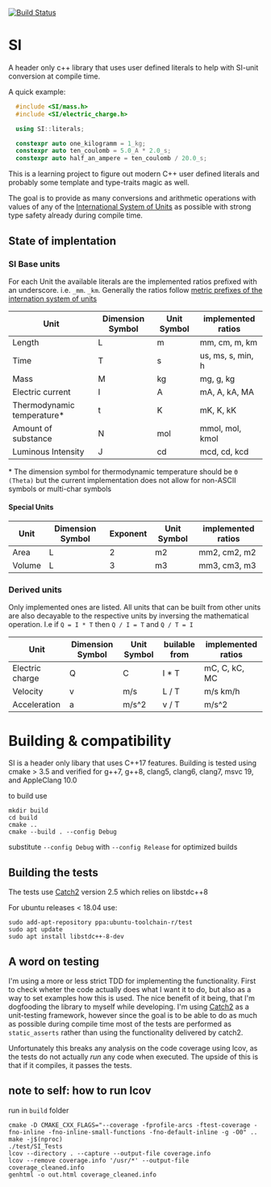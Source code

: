[![Build Status](https://travis-ci.com/bernedom/SI.svg?branch=master)](https://travis-ci.com/bernedom/SI)


# SI
A header only c++ library that uses user defined literals to help with SI-unit conversion at compile time.

A quick example: 
```cpp
  #include <SI/mass.h>
  #include <SI/electric_charge.h>

  using SI::literals;

  constexpr auto one_kilogramm = 1_kg;
  constexpr auto ten_coulomb = 5.0_A * 2.0_s;
  constexpr auto half_an_ampere = ten_coulomb / 20.0_s;
```

This is a learning project to figure out modern C++ user defined literals and probably some template and type-traits magic as well. 

The goal is to provide as many conversions and arithmetic operations with values of any of the [International System of Units](https://en.wikipedia.org/wiki/International_System_of_Units) as possible with strong type safety already during compile time. 

## State of implentation

### SI Base units

For each Unit the available literals are the implemented ratios prefixed with an underscore. i.e. `_mm`. `_km`. Generally the ratios follow [metric prefixes of the internation system of units](https://en.wikipedia.org/wiki/Metric_prefix)

| Unit                       | Dimension Symbol | Unit Symbol | implemented ratios |
| -------------------------- | ---------------- | ----------- | ------------------ |
| Length                     | L                | m           | mm, cm, m, km      |
| Time                       | T                | s           | us, ms, s, min, h  |
| Mass                       | M                | kg          | mg, g, kg          |
| Electric current           | I                | A           | mA, A, kA, MA      |
| Thermodynamic temperature* | t                | K           | mK, K, kK          |
| Amount of substance        | N                | mol         | mmol, mol, kmol    |
| Luminous Intensity         | J                | cd          | mcd, cd, kcd       |


\* The dimension symbol for thermodynamic temperature should be `Θ (Theta)` but the current implementation does not allow for non-ASCII symbols or multi-char symbols

#### Special Units

| Unit   | Dimension Symbol | Exponent | Unit Symbol | implemented ratios |
| ------ | ---------------- | -------- | ----------- | ------------------ |
| Area   | L                | 2        | m2          | mm2, cm2, m2       |
| Volume | L                | 3        | m3          | mm3, cm3, m3       |


### Derived units

Only implemented ones are listed. All units that can be built from other units are also decayable to the respective units by inversing the mathematical operation. I.e if `Q = I * T` then `Q / I = T` and `Q / T = I`

| Unit            | Dimension Symbol | Unit Symbol | builable from | implemented ratios |
| --------------- | ---------------- | ----------- | ------------- | ------------------ |
| Electric charge | Q                | C           | I * T         | mC, C, kC, MC      |
| Velocity        | v                | m/s         | L / T         | m/s km/h           |
| Acceleration    | a                | m/s^2       | v / T         | m/s^2              |


# Building & compatibility

SI is a header only libary that uses C++17 features. Building is tested using cmake > 3.5 and verified for g++7, g++8, clang5, clang6, clang7, msvc 19, and AppleClang 10.0


to build use 
```
mkdir build
cd build
cmake ..
cmake --build . --config Debug
```

substitute `--config Debug` with `--config Release` for optimized builds

## Building the tests

The tests use [Catch2](https://github.com/catchorg/Catch2) version 2.5 which relies on libstdc++8
 
For ubuntu releases < 18.04 use:
```
sudo add-apt-repository ppa:ubuntu-toolchain-r/test
sudo apt update
sudo apt install libstdc++-8-dev
```

## A word on testing 

I'm using a more or less strict TDD for implementing the functionality. First to check wheter the code actually does what I want it to do, but also as a way to set examples how this is used. The nice benefit of it being, that I'm dogfooding the library to myself while developing. I'm using [Catch2](https://github.com/catchorg/Catch2) as a unit-testing framework, however since the goal is to be able to do as much as possible during compile time most of the tests are performed as `static_asserts` rather than using the functionality delivered by catch2. 

Unfortunately this breaks any analysis on the code coverage using lcov, as the tests do not actually *run* any code when executed. The upside of this is that if it compiles, it passes the tests.    

## note to self: how to run lcov

run in `build` folder

```
cmake -D CMAKE_CXX_FLAGS="--coverage -fprofile-arcs -ftest-coverage -fno-inline -fno-inline-small-functions -fno-default-inline -g -O0" ..
make -j$(nproc)
./test/SI_Tests
lcov --directory . --capture --output-file coverage.info
lcov --remove coverage.info '/usr/*' --output-file coverage_cleaned.info
genhtml -o out.html coverage_cleaned.info
```